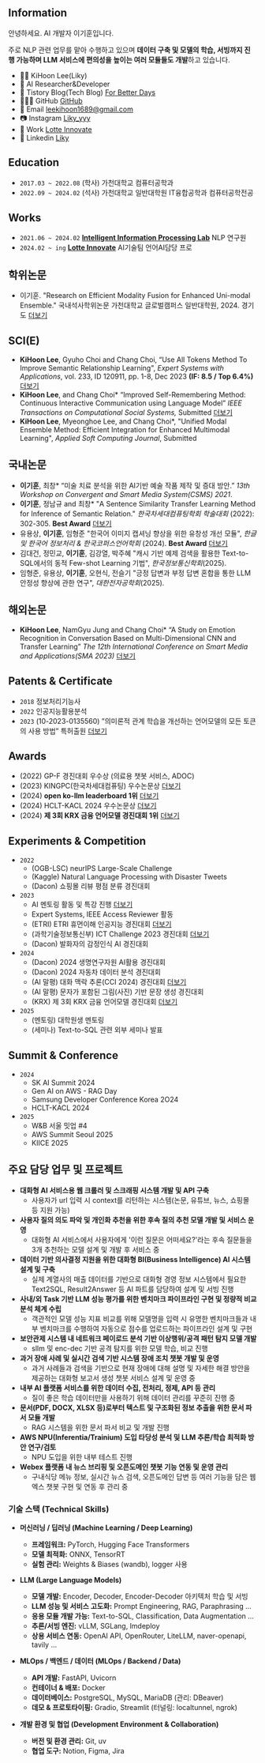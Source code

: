 ## Information

안녕하세요. AI 개발자 이기훈입니다.

주로 NLP 관련 업무를 맡아 수행하고 있으며 **데이터 구축 및 모델의 학습, 서빙까지 진행 가능하며 LLM 서비스에 편의성을 높이는 여러 모듈들도 개발**하고 있습니다.

- 👨‍💻 KiHoon Lee(Liky)
- 🤖 AI Researcher&Developer
- 📔 Tistory Blog(Tech Blog) [For Better Days](https://forbetterdays.tistory.com/)
- 👨🏻‍💻 GitHub [GitHub](https://github.com/Liky98)
- 📧 Email [leekihoon1689@gmail.com](mailto:leekihoon1689@gmail.com)
- 📷 Instagram [Liky_yyy](https://www.instagram.com/liky_yyy/)
- 🏢 Work [Lotte Innovate](https://www.lotteinnovate.com/)
- 📄 Linkedin [Liky](https://www.linkedin.com/in/kihoon-lee-a9b36b277/)

## Education
- `2017.03 ~ 2022.08`  (학사) 가천대학교 컴퓨터공학과
- `2022.09 ~ 2024.02`  (석사) 가천대학교 일반대학원 IT융합공학과 컴퓨터공학전공

## Works
- `2021.06 ~ 2024.02` **[Intelligent Information Processing Lab](https://iiplab.gachon.ac.kr/)** NLP 연구원
- `2024.02 ~ ing` **[Lotte Innovate](https://www.lotteinnovate.com/)** AI기술팀 언어AI담당 프로

## 학위논문
- 이기훈. "Research on Efficient Modality Fusion for Enhanced Uni-modal Ensemble." 국내석사학위논문 가천대학교 글로벌캠퍼스 일반대학원, 2024. 경기도 [더보기](Papers&Patents/Research%20on%20Efficient%20Modality%20Fusion%20for%20Enhanced%20Uni-modal%20Ensemble.md)

## SCI(E)
- **KiHoon Lee**, Gyuho Choi and Chang Choi, “Use All Tokens Method To Improve Semantic Relationship Learning", _Expert Systems with Applications_, vol. 233, ID 120911, pp. 1-8, Dec 2023 **(IF: 8.5 / Top 6.4%)** [더보기](Papers&Patents/Use%20All%20Tokens%20Method%20To%20Improve%20Semantic%20Relationship%20Learning.md)
- **KiHoon Lee**, and Chang Choi* “Improved Self-Remembering Method: Continuous Interactive Communication using Language Model” _IEEE Transactions on Computational Social Systems,_ Submitted [더보기](Papers&Patents/Improved%20Self-Remembering%20Method%20-%20Continuous%20Interactive%20Communication%20using%20Language%20Model.md)
- **KiHoon Lee**, Myeonghoe Lee, and Chang Choi*, "Unified Modal Ensemble Method: Efficient Integration for Enhanced Multimodal Learning", _Applied Soft Computing Journal_, Submitted

## 국내논문
- **이기훈**, 최창* “미술 치료 분석을 위한 AI기반 예술 작품 제작 및 증대 방안.” _13th Workshop on Convergent and Smart Media System(CSMS) 2021_. 
- **이기훈**, 정남규 and 최창* "A Sentence Similarity Transfer Learning Method for Inference of Semantic Relation." _한국차세대컴퓨팅학회 학술대회_ (2022): 302-305. **Best Award** [더보기](Papers&Patents/A%20Sentence%20Similarity%20Transfer%20Learning%20Method%20for%20Inference%20of%20Semantic%20Relation.md)
- 유용상, **이기훈**, 임형준 "한국어 이미지 캡셔닝 향상을 위한 유창성 개선 모듈", _한글 및 한국어 정보처리 & 한국코퍼스언어학회_ (2024). **Best Award** [더보기](Papers&Patents/한국어%20이미지%20캡셔닝%20향상을%20위한%20유창성%20개선%20모듈.md)
- 김대건, 정민교, **이기훈**, 김강열, 박주혜 "캐시 기반 예제 검색을 활용한 Text-to-SQL에서의 동적 Few-shot Learning 기법", _한국정보통신학회_(2025).
- 임형준, 유용상, **이기훈**, 오현식, 전슬기 "긍정 답변과 부정 답변 혼합을 통한 LLM 안정성 향상에 관한 연구", _대한전자공학회_(2025).

## 해외논문
- **KiHoon Lee**, NamGyu Jung and Chang Choi* “A Study on Emotion Recognition in Conversation Based on Multi-Dimensional CNN and Transfer Learning” _The 12th International Conference on Smart Media and Applications(SMA 2023)_ [더보기](Papers&Patents/A%20Study%20on%20Emotion%20Recognition%20in%20Conversation%20Based%20on%20Multi-Dimensional%20CNN%20and%20Transfer%20Learning.md)

## Patents & Certificate
- `2018` 정보처리기능사
- `2022` 인공지능활용분석
- `2023` (10-2023-0135560) ”의미론적 관계 학습을 개선하는 언어모델의 모든 토큰의 사용 방법” 특허출원 [더보기](Papers&Patents/METHOD%20FOR%20USING%20ALL%20TOKENS%20OF%20LANGUAGE%20MODEL%20TO%20IMPROVE%20SEMANTIC%20RELATIONSHIP%20LEARNING.md)

## Awards
- (2022) GP-F 경진대회 우수상 (의료용 챗봇 서비스, ADOC)
- (2023) KINGPC(한국차세대컴퓨팅) 우수논문상 [더보기](Papers&Patents/A%20Sentence%20Similarity%20Transfer%20Learning%20Method%20for%20Inference%20of%20Semantic%20Relation.md)
- (2024) **open ko-llm leaderboard 1위** [더보기](Certificate&Awards/Open%20Ko-LLM%20Leaderboard.md)
- (2024) HCLT-KACL 2024 우수논문상  [더보기](Papers&Patents/한국어%20이미지%20캡셔닝%20향상을%20위한%20유창성%20개선%20모듈.md)
- (2024) **제 3회 KRX 금융 언어모델 경진대회 1위** [더보기](Certificate&Awards/제%203회%20KRX%20금융%20언어모델%20경진대회.md)

## Experiments & Competition
- `2022`
	- (OGB-LSC) neurIPS Large-Scale Challenge
	- (Kaggle) Natural Language Processing with Disaster Tweets
	- (Dacon) 쇼핑몰 리뷰 평점 분류 경진대회
- `2023`
	- AI 멘토링 활동 및 특강 진행 [더보기](Experiments/AI%20멘토링%20활동%20및%20특강.md)
	- Expert Systems, IEEE Access Reviewer 활동
	- (ETRI) ETRI 휴먼이해 인공지능 경진대회 [더보기](Competition/ETRI%20휴먼이해%20인공지능%20논문경진대회.md)
	- (과학기술정보통신부) ICT Challenge 2023 경진대회 [더보기](Competition/ICT%20Challenge%202023.md)
	- (Dacon) 발화자의 감정인식 AI 경진대회
- `2024`
	- (Dacon) 2024 생명연구자원 AI활용 경진대회
	- (Dacon) 2024 자동차 데이터 분석 경진대회 
	- (AI 말평) 대화 맥락 추론(CCI 2024) 경진대회 [더보기](Competition/CCI%202024%20대화%20맥락%20추론.md)
	- (AI 말평) 문자가 포함된 그림(사진) 기반 문장 생성 경진대회
	- (KRX) 제 3회 KRX 금융 언어모델 경진대회 [더보기](Certificate&Awards/제%203회%20KRX%20금융%20언어모델%20경진대회.md)
- `2025`
	- (멘토링) 대학원생 멘토링
	- (세미나) Text-to-SQL 관련 외부 세미나 발표
## Summit & Conference
- `2024`
	- SK AI Summit 2024
	- Gen AI on AWS - RAG Day
	- Samsung Developer Conference Korea 2O24
	- HCLT-KACL 2024
- `2025`
	- W&B 서울 밋업 #4
	- AWS Summit Seoul 2025
	- KIICE 2025

## 주요 담당 업무 및 프로젝트
-  **대화형 AI 서비스용 웹 크롤러 및 스크래핑 시스템 개발 및 API 구축**
    - 사용자가 url 입력 시 context를 리턴하는 시스템(논문, 유튜브, 뉴스, 쇼핑몰 등 지원 가능)
-  **사용자 질의 의도 파악 및 개인화 추천을 위한 후속 질의 추천 모델 개발 및 서비스 운영**
	- 대화형 AI 서비스에서 사용자에게 '이런 질문은 어떠세요?'라는 후속 질문들을 3개 추천하는 모델 설계 및 개발 후 서비스 중
- **데이터 기반 의사결정 지원을 위한 대화형 BI(Business Intelligence) AI 시스템 설계 및 구축**
    -  실제 계열사의 매출 데이터를 기반으로 대화형 경영 정보 시스템에서 필요한 Text2SQL, Result2Answer 등 AI 파트를 담당하여 설계 및 서빙 진행     
- **사내/외 Task 기반 LLM 성능 평가를 위한 벤치마크 파이프라인 구현 및 정량적 비교 분석 체계 수립**
    - 객관적인 모델 성능 지표 비교를 위해 모델명을 입력 시 유명한 벤치마크들과 내부 벤치마크를 수행하여 자동으로 점수를 업로드하는 파이프라인 설계 및 구현
- **보안관제 시스템 내 네트워크 페이로드 분석 기반 이상행위/공격 패턴 탐지 모델 개발**
    - sllm 및 enc-dec 기반 공격 탐지를 위한 모델 학습, 비교 진행 
- **과거 장애 사례 및 실시간 검색 기반 시스템 장애 조치 챗봇 개발 및 운영**
    - 과거 사례들과 검색을 기반으로 현재 장애에 대해 설명 및 자세한 해결 방안을 제공하는 대화형 보고서 생성 챗봇 서비스 설계 및 운영 중
- **내부 AI 플랫폼 서비스를 위한 데이터 수집, 전처리, 정제, API 등 관리**
    - 질이 좋은 학습 데이터만을 사용하기 위해 데이터 관리를 꾸준히 진행 중
- **문서(PDF, DOCX, XLSX 등)로부터 텍스트 및 구조화된 정보 추출을 위한 문서 파서 모듈 개발**
    - RAG 시스템을 위한 문서 파서 비교 및 개발 진행
- **AWS NPU(Inferentia/Trainium) 도입 타당성 분석 및 LLM 추론/학습 최적화 방안 연구/검토**
    - NPU 도입을 위한 내부 테스트 진행  
- **Webex 플랫폼 내 뉴스 브리핑 및 오픈도메인 챗봇 기능 연동 및 운영 관리**
    - 구내식당 메뉴 정보, 실시간 뉴스 검색, 오픈도메인 답변 등 여러 기능을 담은 웹엑스 챗봇 구현 및 연동 후 관리 중

### 기술 스택 (Technical Skills)

- **머신러닝 / 딥러닝 (Machine Learning / Deep Learning)**
	- **프레임워크:** PyTorch, Hugging Face Transformers  
	- **모델 최적화:** ONNX, TensorRT 
	- **실험 관리:** Weights & Biases (wandb), logger 사용

- **LLM (Large Language Models)**  
	- **모델 개발:** Encoder, Decoder, Encoder-Decoder 아키텍처 학습 및 서빙  
	- **LLM 성능 및 서비스 고도화:** Prompt Engineering, RAG, Paraphrasing ...   
	- **응용 모듈 개발 가능:** Text-to-SQL, Classification, Data Augmentation ...
	- **추론/서빙 엔진:** vLLM, SGLang, lmdeploy  
	- **상용 서비스 연동:** OpenAI API, OpenRouter, LiteLLM, naver-openapi, tavily ...

- **MLOps / 백엔드 / 데이터 (MLOps / Backend / Data)**  
	- **API 개발:** FastAPI, Uvicorn  
	- **컨테이너 & 배포:** Docker 
	- **데이터베이스:** PostgreSQL, MySQL, MariaDB (관리: DBeaver)  
	- **데모 & 프로토타이핑:** Gradio, Streamlit (터널링: localtunnel, ngrok)

- **개발 환경 및 협업 (Development Environment & Collaboration)**  
	- **버전 및 환경 관리:** Git, uv  
	- **협업 도구:** Notion, Figma, Jira